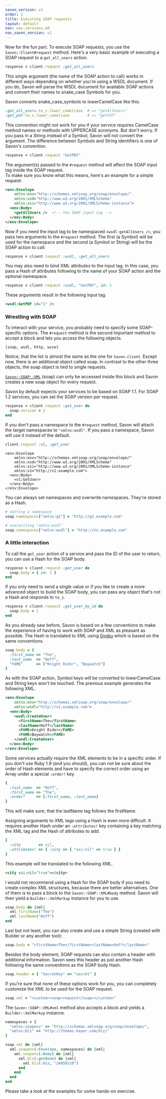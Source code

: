 ```yaml
---
savon_version: v1
order: 2
title: Executing SOAP requests
layout: default
nav: nav_versions.md
nav_savon_version: v1
---
```


Now for the fun part. To execute SOAP requests, you use the `Savon::Client#request` method. Here's a
very basic example of executing a SOAP request to a `get_all_users` action.

``` ruby
response = client.request :get_all_users
```

This single argument (the name of the SOAP action to call) works in different ways depending on whether
you're using a WSDL document. If you do, Savon will parse the WSDL document for available SOAP actions
and convert their names to snake_case Symbols for you.

Savon converts snake_case_symbols to lowerCamelCase like this:

``` ruby
:get_all_users.to_s.lower_camelcase  # => "getAllUsers"
:get_pdf.to_s.lower_camelcase        # => "getPdf"
```

This convention might not work for you if your service requires CamelCase method names or methods with
UPPERCASE acronyms. But don't worry. If you pass in a String instead of a Symbol, Savon will not convert
the argument. The difference between Symbols and String identifiers is one of Savon's convention.

``` ruby
response = client.request "GetPDF"
```

The argument(s) passed to the `#request` method will affect the SOAP input tag inside the SOAP request.  
To make sure you know what this means, here's an example for a simple request:

``` xml
<env:Envelope
    xmlns:env="http://schemas.xmlsoap.org/soap/envelope/"
    xmlns:xsd="http://www.w3.org/2001/XMLSchema"
    xmlns:xsi="http://www.w3.org/2001/XMLSchema-instance">
  <env:Body>
    <getAllUsers />  <!-- the SOAP input tag -->
  </env:Body>
</env:Envelope>
```

Now if you need the input tag to be namespaced `<wsdl:getAllUsers />`, you pass two arguments
to the `#request` method. The first (a Symbol) will be used for the namespace and the second
(a Symbol or String) will be the SOAP action to call:

``` ruby
response = client.request :wsdl, :get_all_users
```

You may also need to bind XML attributes to the input tag. In this case, you pass a Hash of
attributes following to the name of your SOAP action and the optional namespace.

``` ruby
response = client.request :wsdl, "GetPDF", id: 1
```

These arguments result in the following input tag.

``` xml
<wsdl:GetPDF id="1" />
```

### Wrestling with SOAP

To interact with your service, you probably need to specify some SOAP-specific options.
The `#request` method is the second important method to accept a block and lets you access the
following objects.

    [soap, wsdl, http, wsse]

Notice, that the list is almost the same as the one for `Savon.client`. Except now, there is an
additional object called soap. In contrast to the other three objects, the soap object is tied to single
requests.

[`Savon::SOAP::XML`](http://github.com/savonrb/savon/blob/master/lib/savon/soap/xml.rb) (soap) can only be
accessed inside this block and Savon creates a new soap object for every request.

Savon by default expects your services to be based on SOAP 1.1. For SOAP 1.2 services, you can set the
SOAP version per request.

``` ruby
response = client.request :get_user do
  soap.version = 2
end
```

If you don't pass a namespace to the `#request` method, Savon will attach the target namespaces to
`"xmlns:wsdl"`. If you pass a namespace, Savon will use it instead of the default.

``` ruby
client.request :v1, :get_user
```

```
<env:Envelope
    xmlns:env="http://schemas.xmlsoap.org/soap/envelope/"
    xmlns:xsd="http://www.w3.org/2001/XMLSchema"
    xmlns:xsi="http://www.w3.org/2001/XMLSchema-instance"
    xmlns:v1="http://v1.example.com">
  <env:Body>
    <v1:GetUser>
  </env:Body>
</env:Envelope>
```

You can always set namespaces and overwrite namespaces. They're stored as a Hash.

``` ruby
# setting a namespace
soap.namespaces["xmlns:g2"] = "http://g2.example.com"

# overwriting "xmlns:wsdl"
soap.namespaces["xmlns:wsdl"] = "http://ns.example.com"
```

### A little interaction

To call the `get_user` action of a service and pass the ID of the user to return, you can use
a Hash for the SOAP body.

``` ruby
response = client.request :get_user do
  soap.body = { id: 1 }
end
```

If you only need to send a single value or if you like to create a more advanced object to build
the SOAP body, you can pass any object that's not a Hash and responds to `to_s`.

``` ruby
response = client.request :get_user_by_id do
  soap.body = 1
end
```

As you already saw before, Savon is based on a few conventions to make the experience of having to
work with SOAP and XML as pleasant as possible. The Hash is translated to XML using
[Gyoku](http://rubygems.org/gems/gyoku) which is based on the same conventions.

``` ruby
soap.body = {
  :first_name => "The",
  :last_name  => "Hoff",
  "FAME"      => ["Knight Rider", "Baywatch"]
}
```

As with the SOAP action, Symbol keys will be converted to lowerCamelCase and String keys won't be
touched. The previous example generates the following XML.

``` xml
<env:Envelope
    xmlns:env="http://schemas.xmlsoap.org/soap/envelope/"
    xmlns:wsdl="http://v1.example.com">
  <env:Body>
    <wsdl:CreateUser>
      <firstName>The</firstName>
      <lastName>Hoff</lastName>
      <FAME>Knight Rider</FAME>
      <FAME>Baywatch</FAME>
    </wsdl:CreateUser>
  </env:Body>
</env:Envelope>
```

Some services actually require the XML elements to be in a specific order. If you don't use Ruby 1.9
(and you should), you can not be sure about the order of Hash elements and have to specify the correct
order using an Array under a special `:order!` key.

``` ruby
{
  :last_name  => "Hoff",
  :first_name => "The",
  :order!     => [:first_name, :last_name]
}
```

This will make sure, that the lastName tag follows the firstName.

Assigning arguments to XML tags using a Hash is even more difficult. It requires another Hash under
an `:attributes!` key containing a key matching the XML tag and the Hash of attributes to add.

``` ruby
{
  :city        => nil,
  :attributes! => { :city => { "xsi:nil" => true } }
}
```

This example will be translated to the following XML.

``` xml
<city xsi:nil="true"></city>
```

I would not recommend using a Hash for the SOAP body if you need to create complex XML structures,
because there are better alternatives. One of them is to pass a block to the `Savon::SOAP::XML#body`
method. Savon will then yield a `Builder::XmlMarkup` instance for you to use.

``` ruby
soap.body do |xml|
  xml.firstName("The")
  xml.lastName("Hoff")
end
```

Last but not least, you can also create and use a simple String (created with Builder or any another tool):

``` ruby
soap.body = "<firstName>The</firstName><lastName>Hoff</lastName>"
```

Besides the body element, SOAP requests can also contain a header with additional information.
Savon sees this header as just another Hash following the same conventions as the SOAP body Hash.

``` ruby
soap.header = { "SecretKey" => "secret" }
```

If you're sure that none of these options work for you, you can completely customize the XML to be used
for the SOAP request.

``` ruby
soap.xml = "<custom><soap>request</soap></custom>"
```

The `Savon::SOAP::XML#xml` method also accepts a block and yields a `Builder::XmlMarkup` instance.

``` ruby
namespaces = {
  "xmlns:soapenv" => "http://schemas.xmlsoap.org/soap/envelope/",
  "xmlns:blz" => "http://thomas-bayer.com/blz/"
}

soap.xml do |xml|
  xml.soapenv(:Envelope, namespaces) do |xml|
    xml.soapenv(:Body) do |xml|
      xml.blz(:getBank) do |xml|
        xml.blz(:blz, "24050110")
      end
    end
  end
end
```

Please take a look at the examples for some hands-on exercise.
